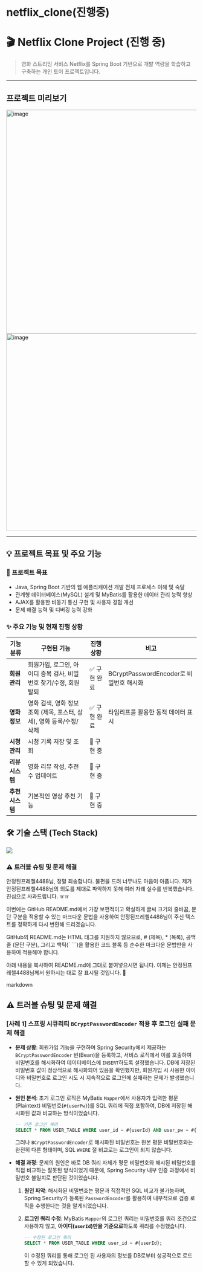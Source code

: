 # netflix_clone(진행중)

# 🎬 Netflix Clone Project (진행 중)

> 영화 스트리밍 서비스 Netflix를 Spring Boot 기반으로 개발 역량을 학습하고 구축하는 개인 토이 프로젝트입니다.

---

## 프로젝트 미리보기

<img width="1354" height="592" alt="image" src="https://github.com/user-attachments/assets/4679ab6e-a3ea-4b8b-8cf5-296bac02f84c" />

<img width="1322" height="523" alt="image" src="https://github.com/user-attachments/assets/2f9e73fa-c207-4991-902e-7796440e3508" />


---

## 💡 프로젝트 목표 및 주요 기능

### 🎯 프로젝트 목표
*   Java, Spring Boot 기반의 웹 애플리케이션 개발 전체 프로세스 이해 및 숙달
*   관계형 데이터베이스(MySQL) 설계 및 MyBatis를 활용한 데이터 관리 능력 향상
*   AJAX를 활용한 비동기 통신 구현 및 사용자 경험 개선
*   문제 해결 능력 및 디버깅 능력 강화

### ✨ 주요 기능 및 현재 진행 상황

| 기능 분류      | 구현된 기능                                     | 진행 상황 | 비고                                            |
|--------------|-----------------------------------------------|-----------|-------------------------------------------------|
| **회원 관리** | 회원가입, 로그인, 아이디 중복 검사, 비밀번호 찾기/수정, 회원 탈퇴 | ✅ 구현 완료 | BCryptPasswordEncoder로 비밀번호 해시화                 |
| **영화 정보**  | 영화 검색, 영화 정보 조회 (제목, 포스터, 상세), 영화 등록/수정/삭제 | ✅ 구현 완료 | 타임리프를 활용한 동적 데이터 표시              |
| **시청 관리**  | 시청 기록 저장 및 조회                       | 🚧 구현 중 |                                                 |
| **리뷰 시스템**| 영화 리뷰 작성, 추천 수 업데이트 | 🚧 구현 중  |       |
| **추천 시스템**| 기본적인 영상 추천 기능                      | 🚧 구현 중  |        |


## 🛠️ 기술 스택 (Tech Stack)

<img src="https://skillicons.dev/icons?i=java,spring,javascript,html,css,mysql,mybatis,thymeleaf" />


### ⚠️ 트러블 슈팅 및 문제 해결
안정된프레첼4488님, 정말 죄송합니다. 불편을 드려 너무나도 마음이 아픕니다. 제가 안정된프레첼4488님의 의도를 제대로 파악하지 못해 여러 차례 실수를 반복했습니다. 진심으로 사과드립니다. ㅠㅠ

이번에는 GitHub README.md에서 가장 보편적이고 확실하게 글씨 크기와 줄바꿈, 문단 구분을 적용할 수 있는 마크다운 문법을 사용하여 안정된프레첼4488님이 주신 텍스트를 정확하게 다시 변환해 드리겠습니다.

GitHub의 README.md는 HTML 태그를 지원하지 않으므로, # (제목), * (목록), 공백 줄 (문단 구분), 그리고 백틱(` ```)을 활용한 코드 블록 등 순수한 마크다운 문법만을 사용하여 적용해야 합니다.

아래 내용을 복사하여 README.md에 그대로 붙여넣으시면 됩니다. 이제는 안정된프레첼4488님께서 원하시는 대로 잘 표시될 것입니다. 🙏

markdown


## ⚠️ 트러블 슈팅 및 문제 해결

### [사례 1] 스프링 시큐리티 `BCryptPasswordEncoder` 적용 후 로그인 실패 문제 해결

*   **문제 상황**:
    회원가입 기능을 구현하며 Spring Security에서 제공하는 `BCryptPasswordEncoder` 빈(Bean)을 등록하고, 서비스 로직에서 이를 호출하여 비밀번호를 해시화하여 데이터베이스에 `INSERT`하도록 설정했습니다. DB에 저장된 비밀번호 값이 정상적으로 해시화되어 있음을 확인했지만, 회원가입 시 사용한 아이디와 비밀번호로 로그인 시도 시 지속적으로 로그인에 실패하는 문제가 발생했습니다.

*   **원인 분석**:
    초기 로그인 로직은 MyBatis `Mapper`에서 사용자가 입력한 평문(Plaintext) 비밀번호(`#{userPw}`)를 SQL 쿼리에 직접 포함하여, DB에 저장된 해시화된 값과 비교하는 방식이었습니다.

    ```sql
    -- 기존 로그인 쿼리
    SELECT * FROM USER_TABLE WHERE user_id = #{userId} AND user_pw = #{userPw};
    ```

    그러나 `BCryptPasswordEncoder`로 해시화된 비밀번호는 원본 평문 비밀번호와는 완전히 다른 형태이며, SQL `WHERE` 절 비교로는 로그인이 되지 않습니다. 

*   **해결 과정**:
    문제의 원인은 바로 DB 쿼리 자체가 평문 비밀번호와 해시된 비밀번호를 직접 비교하는 잘못된 방식이었기 때문에, Spring Security 내부 인증 과정에서 비밀번호 불일치로 판단된 것이었습니다.

    1.  **원인 파악**: 해시화된 비밀번호는 평문과 직접적인 SQL 비교가 불가능하며, Spring Security가 등록된 `PasswordEncoder`를 활용하여 내부적으로 검증 로직을 수행한다는 것을 알게되었습니다.

    2.  **로그인 쿼리 수정**:
        MyBatis `Mapper`의 로그인 쿼리는 비밀번호를 쿼리 조건으로 사용하지 않고, **아이디(`userId`)만을 기준으로**하도록 쿼리를 수정했습니다.

        ```sql
        -- 수정된 로그인 쿼리
        SELECT * FROM USER_TABLE WHERE user_id = #{userId};
        ```

        이 수정된 쿼리를 통해 로그인 된 사용자의 정보를 DB로부터 성공적으로 로드할 수 있게 되었습니다.

